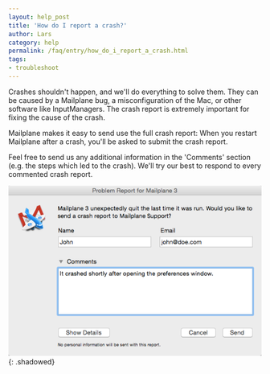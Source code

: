 ```yaml
---
layout: help_post
title: 'How do I report a crash?'
author: Lars
category: help
permalink: /faq/entry/how_do_i_report_a_crash.html
tags:
- troubleshoot
---
```


Crashes shouldn't happen, and we'll do everything to solve them. They can be caused by a Mailplane bug, a misconfiguration of the Mac, or other software like InputManagers. The crash report is extremely important for fixing the cause of the crash.

Mailplane makes it easy to send use the full crash report: When you restart Mailplane after a crash, you'll be asked to submit the crash report.

Feel free to send us any additional information in the 'Comments' section (e.g. the steps which led to the crash). We'll try our best to respond to every commented crash report.

![Problem Report Dialog](/assets/help/2013-04-13-how_do_i_report_a_crash/problem_report_dialog.png){: .shadowed}


